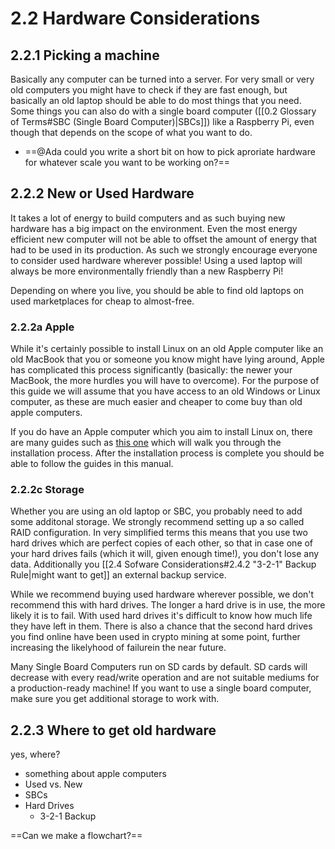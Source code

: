 # 2.2 Hardware Considerations

## 2.2.1 Picking a machine
Basically any computer can be turned into a server. For very small or very old computers you might have to check if they are fast enough, but basically an old laptop should be able to do most things that you need. Some things you can also do with a single board computer ([[0.2 Glossary of Terms#SBC (Single Board Computer)|SBCs]]) like a Raspberry Pi, even though that depends on the scope of what you want to do.
- ==@Ada could you write a short bit on how to pick aproriate hardware for whatever scale you want to be working on?==

## 2.2.2 New or Used Hardware
It takes a lot of energy to build computers and as such buying new hardware has a big impact on the environment. Even the most energy efficient new computer will not be able to offset the amount of energy that had to be used in its production. As such we strongly encourage everyone to consider used hardware wherever possible! Using a used laptop will always be more environmentally friendly than a new Raspberry Pi!

Depending on where you live, you should be able to find old laptops on used marketplaces for cheap to almost-free.

### 2.2.2a Apple
While it's certainly possible to install Linux on an old Apple computer like an old MacBook that you or someone you know might have lying around, Apple has complicated this process significantly (basically: the newer your MacBook, the more hurdles you will have to overcome). For the purpose of this guide we will assume that you have access to an old Windows or Linux computer, as these are much easier and cheaper to come buy than old apple computers.

If you do have an Apple computer which you aim to install Linux on, there are many guides such as [this one](https://linuxnewbieguide.org/how-to-install-linux-on-a-macintosh-computer/) which will walk you through the installation process. After the installation process is complete you should be able to follow the guides in this manual.

### 2.2.2c Storage
Whether you are using an old laptop or SBC, you probably need to add some additonal storage. We strongly recommend setting up a so called RAID configuration. In very simplified terms this means that you use two hard drives which are perfect copies of each other, so that in case one of your hard drives fails (which it will, given enough time!), you don't lose any data. Additionally you [[2.4 Sofware Considerations#2.4.2 "3-2-1" Backup Rule|might want to get]] an external backup service.

While we recommend buying used hardware wherever possible, we don't recommend this with hard drives. The longer a hard drive is in use, the more likely it is to fail. With used hard drives it's difficult to know how much life they have left in them. There is also a chance that the second hard drives you find online have been used in crypto mining at some point, further increasing the likelyhood of failurein the near future.

Many Single Board Computers run on SD cards by default. SD cards will decrease with every read/write operation and are not suitable mediums for a production-ready machine! If you want to use a single board computer, make sure you get additional storage to work with.

## 2.2.3 Where to get old hardware
yes, where?


- something about apple computers
- Used vs. New
- SBCs
- Hard Drives
	- 3-2-1 Backup

==Can we make a flowchart?==
